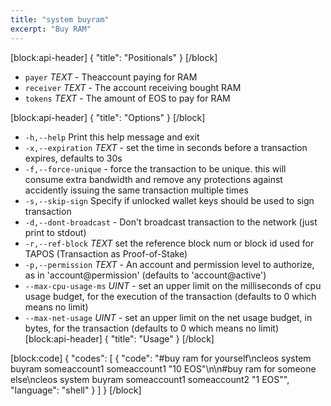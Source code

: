 ```yaml
---
title: "system buyram"
excerpt: "Buy RAM"
---
```

[block:api-header]
{
  "title": "Positionals"
}
[/block]
- `payer` _TEXT_  - Theaccount paying for RAM
- `receiver` _TEXT_ - The account receiving bought RAM
- `tokens` _TEXT_ - The amount of EOS to pay for RAM

[block:api-header]
{
  "title": "Options"
}
[/block]
- `-h,--help` Print this help message and exit
- `-x,--expiration` _TEXT_ - set the time in seconds before a transaction expires, defaults to 30s
- `-f,--force-unique` - force the transaction to be unique. this will consume extra bandwidth and remove any protections against accidently issuing the same transaction multiple times
- `-s,--skip-sign` Specify if unlocked wallet keys should be used to sign transaction
- `-d,--dont-broadcast` - Don't broadcast transaction to the network (just print to stdout)
- `-r,--ref-block` _TEXT_         set the reference block num or block id used for TAPOS (Transaction as Proof-of-Stake)
- `-p,--permission`  _TEXT_ - An account and permission level to authorize, as in 'account@permission' (defaults to 'account@active')
- `--max-cpu-usage-ms` _UINT_ - set an upper limit on the milliseconds of cpu usage budget, for the execution of the transaction (defaults to 0 which means no limit)
- `--max-net-usage` _UINT_ - set an upper limit on the net usage budget, in bytes, for the transaction (defaults to 0 which means no limit)
[block:api-header]
{
  "title": "Usage"
}
[/block]

[block:code]
{
  "codes": [
    {
      "code": "#buy ram for yourself\ncleos system buyram someaccount1 someaccount1 \"10 EOS\"\n\n#buy ram for someone else\ncleos system buyram someaccount1 someaccount2 \"1 EOS\"",
      "language": "shell"
    }
  ]
}
[/block]